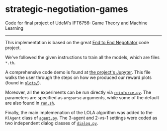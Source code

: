 # strategic-negotiation-games

Code for final project of UdeM's IFT6756: Game Theory and Machine Learning

---

This implementation is based on the great [End to End Negotiator](https://github.com/facebookresearch/end-to-end-negotiator) code project.

We've followed the given instructions to train all the models, which are files `*.th`.

A comprehensive code demo is found at [the project's Jupyter](Strategic.ipynb).
This file walks the user through the steps on how we produced our reward plots (found in [`plots/`](plots/)).

Moreover, all the experiments can be run directly via [`reinforce.py`](reinforce.py). The parameters are specified as `argparse` arguments, while some of the default are also found in [`run.sh`](run.sh).

Finally, the main implemenation of the LOLA algorithm was added to the `RlAgent` class of [`agent.py`](agent.py).
The 3-agent and 2-vs-1 settings were coded as two independent dialog classes of [`dialog.py`](dialog.py).